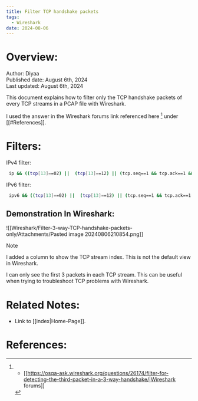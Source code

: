```yaml
---
title: Filter TCP handshake packets
tags:
  - Wireshark
date: 2024-08-06
---
```

# Overview:

Author: Diyaa<br>
Published date: August 6th, 2024<br>
Last updated: August 6th, 2024<br>

This document explains how to filter only the TCP handshake packets of every TCP streams in a PCAP file with Wireshark.

I used the answer in the Wireshark forums link referenced here [^1] under [[#References]].

# Filters:

IPv4 filter:

```bash
 ip && ((tcp[13]==02) ||  (tcp[13]==12) || (tcp.seq==1 && tcp.ack==1 && tcp.len==0 && tcp.window_size_scalefactor ge 0))
```

IPv6 filter:

```bash
 ipv6 && ((tcp[13]==02) ||  (tcp[13]==12) || (tcp.seq==1 && tcp.ack==1 && tcp.len==0 && tcp.window_size_scalefactor ge 0))
```

## Demonstration In Wireshark:

![[Wireshark/Filter-3-way-TCP-handshake-packets-only/Attachments/Pasted image 20240806210854.png]]

> [!note]
> I added a column to show the TCP stream index. This is not the default view in Wireshark.

I can only see the first 3 packets in each TCP stream. This can be useful when trying to troubleshoot TCP problems with Wireshark.

# Related Notes:

- Link to [[index|Home-Page]].

# References:

[^1]: - [[https://osqa-ask.wireshark.org/questions/26174/filter-for-detecting-the-third-packet-in-a-3-way-handshake/|Wireshark forums]]

